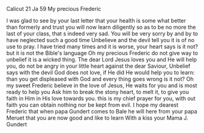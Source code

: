  Calicut 21 Ja 59
My precious Frederic

I was glad to see by your last letter that your health is some what better than formerly and trust you will now learn diligently so as to be no more the last of your class, that s indeed very sad. You will be very sorry by and by to have neglected such a good time Unbelieve and the devil tell you it is of no use to pray. I have tried many times and it is worse, your heart says is it not? but it is not the Bible's language Oh my precious Frederic do not give way to unbelief it is a wicked thing. The dear Lord Jesus loves you and He will help you, do not be angry in your little heart against the dear Saviour, Unbelief says with the devil God does not love, if He did He would help you to learn: than you get displeased with God and every thing goes wrong is it not? Oh my sweet Frederic believe in the love of Jesus, He waits for you and is most ready to help you Ask him to break the stony heart, to melt it, to give you faith in Him in His love towards you. this is my chief prayer for you, with out faith you can obtain nothing nor be kept from evil. I hope my dearest Frederic that when papa Gundert comes to Bale he will here from your papa Meruet that you are now good and like to learn With a kiss
 your Mama J. Gundert
